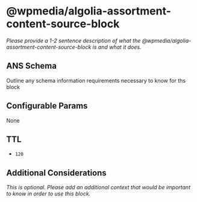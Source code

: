 # @wpmedia/algolia-assortment-content-source-block

_Please provide a 1-2 sentence description of what the @wpmedia/algolia-assortment-content-source-block is and what it does._

## ANS Schema

Outline any schema information requirements necessary to know for ths block

## Configurable Params

None

## TTL

- `120`

## Additional Considerations

_This is optional. Please add an additional context that would be important to know in order to use this block._
